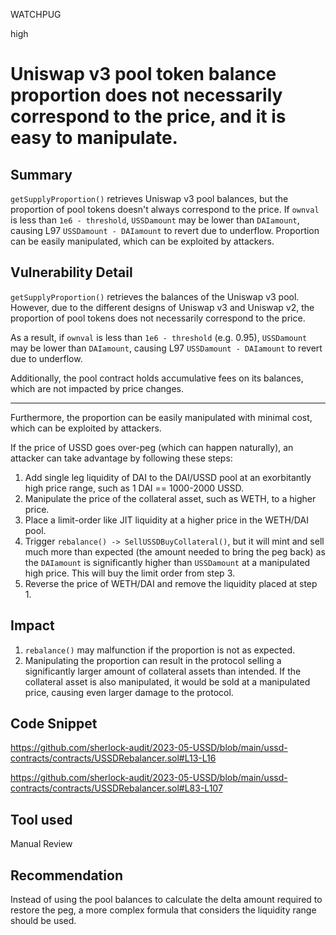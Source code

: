 WATCHPUG

high

# Uniswap v3 pool token balance proportion does not necessarily correspond to the price, and it is easy to manipulate.

## Summary

`getSupplyProportion()` retrieves Uniswap v3 pool balances, but the proportion of pool tokens doesn't always correspond to the price. If `ownval` is less than `1e6 - threshold`, `USSDamount` may be lower than `DAIamount`, causing L97 `USSDamount - DAIamount` to revert due to underflow. Proportion can be easily manipulated, which can be exploited by attackers.

## Vulnerability Detail

`getSupplyProportion()` retrieves the balances of the Uniswap v3 pool. However, due to the different designs of Uniswap v3 and Uniswap v2, the proportion of pool tokens does not necessarily correspond to the price.

As a result, if `ownval` is less than `1e6 - threshold` (e.g. 0.95), `USSDamount` may be lower than `DAIamount`, causing L97 `USSDamount - DAIamount` to revert due to underflow.

Additionally, the pool contract holds accumulative fees on its balances, which are not impacted by price changes.

---

Furthermore, the proportion can be easily manipulated with minimal cost, which can be exploited by attackers.

If the price of USSD goes over-peg (which can happen naturally), an attacker can take advantage by following these steps:

1. Add single leg liquidity of DAI to the DAI/USSD pool at an exorbitantly high price range, such as 1 DAI == 1000-2000 USSD.
2. Manipulate the price of the collateral asset, such as WETH, to a higher price.
3. Place a limit-order like JIT liquidity at a higher price in the WETH/DAI pool.
4. Trigger `rebalance() -> SellUSSDBuyCollateral()`, but it will mint and sell much more than expected (the amount needed to bring the peg back) as the `DAIamount` is significantly higher than `USSDamount` at a manipulated high price. This will buy the limit order from step 3.
5. Reverse the price of WETH/DAI and remove the liquidity placed at step 1.

## Impact

1. `rebalance()` may malfunction if the proportion is not as expected.
2. Manipulating the proportion can result in the protocol selling a significantly larger amount of collateral assets than intended. If the collateral asset is also manipulated, it would be sold at a manipulated price, causing even larger damage to the protocol.

## Code Snippet

https://github.com/sherlock-audit/2023-05-USSD/blob/main/ussd-contracts/contracts/USSDRebalancer.sol#L13-L16

https://github.com/sherlock-audit/2023-05-USSD/blob/main/ussd-contracts/contracts/USSDRebalancer.sol#L83-L107

## Tool used

Manual Review

## Recommendation

Instead of using the pool balances to calculate the delta amount required to restore the peg, a more complex formula that considers the liquidity range should be used.